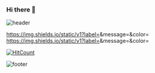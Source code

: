 ### Hi there 👋

<!--
**songhaseob/songhaseob** is a ✨ _special_ ✨ repository because its `README.md` (this file) appears on your GitHub profile.

Here are some ideas to get you started:

- 🔭 I’m currently working on ...
- 🌱 I’m currently learning ...
- 👯 I’m looking to collaborate on ...
- 🤔 I’m looking for help with ...
- 💬 Ask me about ...
- 📫 How to reach me: ...
- 😄 Pronouns: ...
- ⚡ Fun fact: ...
-->
![header](https://capsule-render.vercel.app/api?text=HaseobCodingWorld!&fontSize=20&rotate=-30)

https://img.shields.io/static/v1?label=<LABEL>&message=<JAVA>&color=<brightgreen>
https://img.shields.io/static/v1?label=<LABEL>&message=<JAVASCRIPT>&color=<yellowgreen>


[![HitCount](http://hits.dwyl.com/{username}/{project}.svg)](http://hits.dwyl.com/{username}/{project})









![footer](https://capsule-render.vercel.app/api?section=footer)

    
